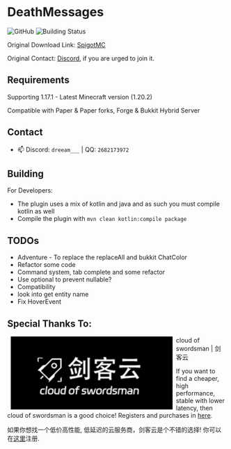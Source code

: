 # DeathMessages
![GitHub](https://img.shields.io/github/license/Winds-Studio/DeathMessages?style=flat-square)
![Building Status](https://img.shields.io/github/actions/workflow/status/Winds-Studio/DeathMessages/build.yml?style=flat-square)

Original Download Link: [SpigotMC](https://www.spigotmc.org/resources/deathmessages-deathmessagesprime-remastered.3789/) 
 
Original Contact: [Discord](https://discord.gg/dhJnq7R), if you are urged to join it.

## Requirements

Supporting 1.17.1 - Latest Minecraft version (1.20.2)

Compatible with Paper & Paper forks, Forge & Bukkit Hybrid Server 

## Contact

- 📫 Discord: `dreeam___` | QQ: `2682173972`

## Building

For Developers:

- The plugin uses a mix of kotlin and java and as such you must compile kotlin as well
- Compile the plugin with `mvn clean kotlin:compile package`

## TODOs

- Adventure - To replace the replaceAll and bukkit ChatColor
- Refactor some code
- Command system, tab complete and some refactor
- Use optional to prevent nullable?
- Compatibility
- look into get entity name
- Fix HoverEvent

## Special Thanks To:

<a href="https://cloud.swordsman.com.cn/"><img src="JiankeServer.jpg" alt="Jianke Cloud Host" align="left" hspace="8"></a>
cloud of swordsman | 剑客云

If you want to find a cheaper, high performance, stable with lower latency, then cloud of swordsman is a good choice! Registers and purchases in [here](https://cloud.swordsman.com.cn/?i8ab42c).

如果你想找一个低价高性能, 低延迟的云服务商，剑客云是个不错的选择! 你可以在[这里](https://cloud.swordsman.com.cn/?i8ab42c)注册.
